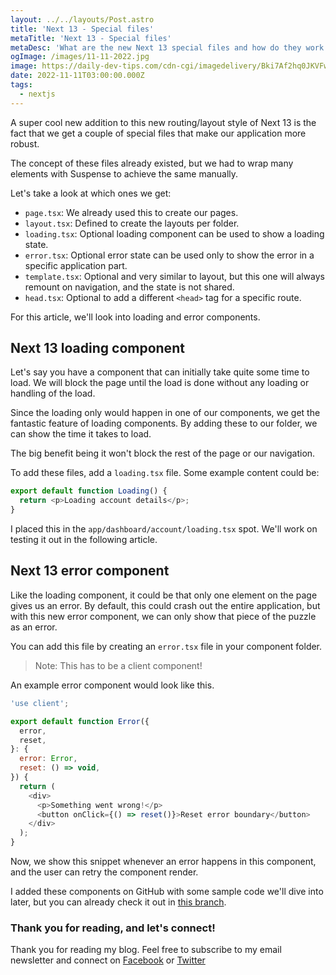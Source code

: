 ```yaml
---
layout: ../../layouts/Post.astro
title: 'Next 13 - Special files'
metaTitle: 'Next 13 - Special files'
metaDesc: 'What are the new Next 13 special files and how do they work'
ogImage: /images/11-11-2022.jpg
image: https://daily-dev-tips.com/cdn-cgi/imagedelivery/Bki7Af2hq0JKVFw1XYYMQg/4b550cad-c2ba-4e2b-1a95-c9b83a52a400
date: 2022-11-11T03:00:00.000Z
tags:
  - nextjs
---
```


A super cool new addition to this new routing/layout style of Next 13 is the fact that we get a couple of special files that make our application more robust.

The concept of these files already existed, but we had to wrap many elements with Suspense to achieve the same manually.

Let's take a look at which ones we get:

- `page.tsx`: We already used this to create our pages.
- `layout.tsx`: Defined to create the layouts per folder.
- `loading.tsx`: Optional loading component can be used to show a loading state.
- `error.tsx`: Optional error state can be used only to show the error in a specific application part.
- `template.tsx`: Optional and very similar to layout, but this one will always remount on navigation, and the state is not shared.
- `head.tsx`: Optional to add a different `<head>` tag for a specific route.

For this article, we'll look into loading and error components.

## Next 13 loading component

Let's say you have a component that can initially take quite some time to load.
We will block the page until the load is done without any loading or handling of the load.

Since the loading only would happen in one of our components, we get the fantastic feature of loading components.
By adding these to our folder, we can show the time it takes to load.

The big benefit being it won't block the rest of the page or our navigation.

To add these files, add a `loading.tsx` file. Some example content could be:

```js
export default function Loading() {
  return <p>Loading account details</p>;
}
```

I placed this in the `app/dashboard/account/loading.tsx` spot. We'll work on testing it out in the following article.

## Next 13 error component

Like the loading component, it could be that only one element on the page gives us an error.
By default, this could crash out the entire application, but with this new error component, we can only show that piece of the puzzle as an error.

You can add this file by creating an `error.tsx` file in your component folder.

> Note: This has to be a client component!

An example error component would look like this.

```js
'use client';

export default function Error({
  error,
  reset,
}: {
  error: Error,
  reset: () => void,
}) {
  return (
    <div>
      <p>Something went wrong!</p>
      <button onClick={() => reset()}>Reset error boundary</button>
    </div>
  );
}
```

Now, we show this snippet whenever an error happens in this component, and the user can retry the component render.

I added these components on GitHub with some sample code we'll dive into later, but you can already check it out in [this branch](https://github.com/rebelchris/next-13/tree/special-files).

### Thank you for reading, and let's connect!

Thank you for reading my blog. Feel free to subscribe to my email newsletter and connect on [Facebook](https://www.facebook.com/DailyDevTipsBlog) or [Twitter](https://twitter.com/DailyDevTips1)
